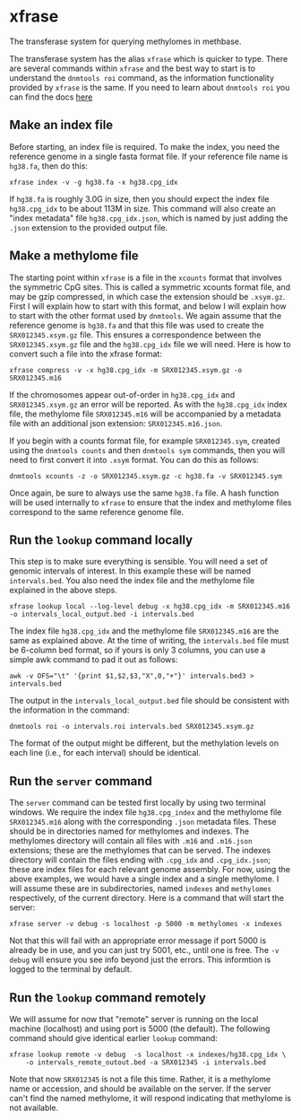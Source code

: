 # xfrase
The transferase system for querying methylomes in methbase.

The transferase system has the alias `xfrase` which is quicker to
type.  There are several commands within `xfrase` and the best way to
start is to understand the `dnmtools roi` command, as the information
functionality provided by `xfrase` is the same. If you need to learn
about `dnmtools roi` you can find the docs
[here](https://dnmtools.readthedocs.io/en/latest/roi/)

## Make an index file

Before starting, an index file is required. To make the index, you
need the reference genome in a single fasta format file. If your
reference file name is `hg38.fa`, then do this:
```console
xfrase index -v -g hg38.fa -x hg38.cpg_idx
```
If `hg38.fa` is roughly 3.0G in size, then you should expect the index
file `hg38.cpg_idx` to be about 113M in size. This command will also
create an "index metadata" file `hg38.cpg_idx.json`, which is named by
just adding the `.json` extension to the provided output file.

## Make a methylome file

The starting point within `xfrase` is a file in the `xcounts` format that
involves the symmetric CpG sites. This is called a symmetric xcounts
format file, and may be gzip compressed, in which case the extension
should be `.xsym.gz`. First I will explain how to start with this
format, and below I will explain how to start with the other format
used by `dnmtools`. We again assume that the reference genome is
`hg38.fa` and that this file was used to create the
`SRX012345.xsym.gz` file. This ensures a correspondence between the
`SRX012345.xsym.gz` file and the `hg38.cpg_idx` file we will need.
Here is how to convert such a file into the xfrase format:

```console
xfrase compress -v -x hg38.cpg_idx -m SRX012345.xsym.gz -o SRX012345.m16
```

If the chromosomes appear out-of-order in `hg38.cpg_idx` and
`SRX012345.xsym.gz` an error will be reported. As with the `hg38.cpg_idx`
index file, the methylome file `SRX012345.m16` will be accompanied by
a metadata file with an additional json extension: `SRX012345.m16.json`.

If you begin with a counts format file, for example `SRX012345.sym`,
created using the `dnmtools counts` and then `dnmtools sym` commands,
then you will need to first convert it into `.xsym` format. You can do
this as follows:
```console
dnmtools xcounts -z -o SRX012345.xsym.gz -c hg38.fa -v SRX012345.sym
```
Once again, be sure to always use the same `hg38.fa` file.  A hash
function will be used internally to `xfrase` to ensure that the index
and methylome files correspond to the same reference genome file.

## Run the `lookup` command locally

This step is to make sure everything is sensible. You will need a set
of genomic intervals of interest. In this example these will be named
`intervals.bed`. You also need the index file and the methylome file
explained in the above steps.
```console
xfrase lookup local --log-level debug -x hg38.cpg_idx -m SRX012345.m16 -o intervals_local_output.bed -i intervals.bed
```
The index file `hg38.cpg_idx` and the methylome file `SRX012345.m16`
are the same as explained above. At the time of writing, the
`intervals.bed` file must be 6-column bed format, so if yours is only
3 columns, you can use a simple awk command to pad it out as follows:
```console
awk -v OFS="\t" '{print $1,$2,$3,"X",0,"+"}' intervals.bed3 > intervals.bed
```

The output in the `intervals_local_output.bed` file should be
consistent with the information in the command:

```console
dnmtools roi -o intervals.roi intervals.bed SRX012345.xsym.gz
```
The format of the output might be different, but the methylation
levels on each line (i.e., for each interval) should be identical.

## Run the `server` command

The `server` command can be tested first locally by using two terminal
windows. We require the index file `hg38.cpg_index` and the methylome
file `SRX012345.m16` along with the corresponding `.json` metadata
files. These should be in directories named for methylomes and
indexes. The methylomes directory will contain all files with `.m16`
and `.m16.json` extensions; these are the methylomes that can be
served. The indexes directory will contain the files ending with
`.cpg_idx` and `.cpg_idx.json`; these are index files for each
relevant genome assembly. For now, using the above examples, we
would have a single index and a single methylome. I will assume these
are in subdirectories, named `indexes` and `methylomes` respectively,
of the current directory. Here is a command that will start the server:

```console
xfrase server -v debug -s localhost -p 5000 -m methylomes -x indexes
```
Not that this will fail with an appropriate error message if port 5000
is already be in use, and you can just try 5001, etc., until one is
free. The `-v debug` will ensure you see info beyond just the errors. This
informtion is logged to the terminal by default.

## Run the `lookup` command remotely

We will assume for now that "remote" server is running on the local
machine (localhost) and using port is 5000 (the default). The
following command should give identical earlier `lookup` command:

```console
xfrase lookup remote -v debug  -s localhost -x indexes/hg38.cpg_idx \
    -o intervals_remote_outout.bed -a SRX012345 -i intervals.bed
```
Note that now `SRX012345` is not a file this time. Rather, it is a
methylome name or accession, and should be available on the server. If
the server can't find the named methylome, it will respond indicating
that methylome is not available.
